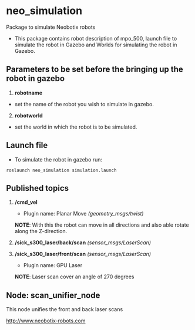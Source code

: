 # neo_simulation
Package to simulate Neobotix robots 

- This package contains robot description of mpo_500, launch file to simulate the robot in Gazebo and Worlds for simulating the robot in Gazebo.


## Parameters to be set before the bringing up the robot in gazebo 

1. **robotname**
- set the name of the robot you wish to simulate in gazebo.

2. **robotworld**
- set the world in which the robot is to be simulated.

## Launch file

- To simulate the robot in gazebo run:

`roslaunch neo_simulation simulation.launch`


## Published topics

1. **/cmd_vel**

    - Plugin name: Planar Move *(geometry_msgs/twist)*

    __NOTE__: With this the robot can move in all directions and also able rotate along the Z-direction.


2. **/sick_s300_laser/back/scan**  *(sensor_msgs/LaserScan)*

3. **/sick_s300_laser/front/scan** *(sensor_msgs/LaserScan)*

     - Plugin name: GPU Laser

     __NOTE__: Laser scan cover an angle of 270 degrees


Node: scan_unifier_node
---------------------
This node unifies the front and back laser scans


http://www.neobotix-robots.com
